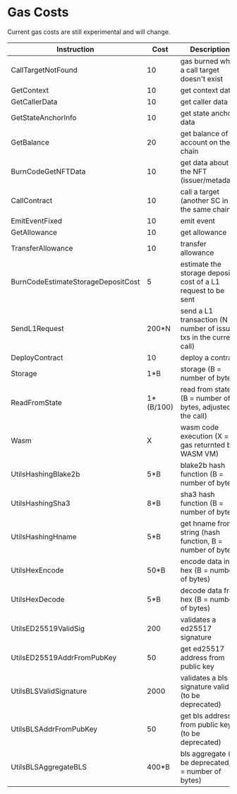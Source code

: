 # Gas Costs

Current gas costs are still experimental and will change.

| Instruction                        | Cost      | Description                                                          |
| ---------------------------------- | --------- | -------------------------------------------------------------------- |
| CallTargetNotFound                 | 10        | gas burned when a call target doesn't exist                          |
| GetContext                         | 10        | get context data                                                     |
| GetCallerData                      | 10        | get caller data                                                      |
| GetStateAnchorInfo                 | 10        | get state anchor data                                                |
| GetBalance                         | 20        | get balance of account on the chain                                  |
| BurnCodeGetNFTData                 | 10        | get data about the NFT (issuer/metadata)                             |
| CallContract                       | 10        | call a target (another SC in the same chain)                         |
| EmitEventFixed                     | 10        | emit event                                                           |
| GetAllowance                       | 10        | get allowance                                                        |
| TransferAllowance                  | 10        | transfer allowance                                                   |
| BurnCodeEstimateStorageDepositCost | 5         | estimate the storage deposit cost of a L1 request to be sent         |
| SendL1Request                      | 200*N     | send a L1 transaction (N = number of issued txs in the current call) |
| DeployContract                     | 10        | deploy a contract                                                    |
| Storage                            | 1*B       | storage (B = number of bytes)                                        |
| ReadFromState                      | 1*(B/100) | read from state (B = number of bytes, adjusted in the call)          |
| Wasm                               | X         | wasm code execution (X = gas returnted by WASM VM)                   |
| UtilsHashingBlake2b                | 5*B       | blake2b hash function (B = number of bytes)                          |
| UtilsHashingSha3                   | 8*B       | sha3 hash function (B = number of bytes)                             |
| UtilsHashingHname                  | 5*B       | get hname from string (hash function, B = number of bytes)           |
| UtilsHexEncode                     | 50*B      | encode data into hex (B = number of bytes)                           |
| UtilsHexDecode                     | 5*B       | decode data from hex (B = number of bytes)                           |
| UtilsED25519ValidSig               | 200       | validates a ed25517 signature                                        |
| UtilsED25519AddrFromPubKey         | 50        | get ed25517 address from public key                                  |
| UtilsBLSValidSignature             | 2000      | validates a bls signature valid (to be deprecated)                   |
| UtilsBLSAddrFromPubKey             | 50        | get bls address from public key (to be deprecated)                   |
| UtilsBLSAggregateBLS               | 400*B     | bls aggregate (to be deprecated, B = number of bytes)                |
